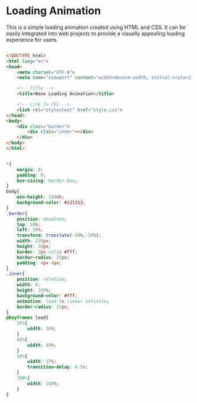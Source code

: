 # Loading Animation

This is a simple loading animation created using HTML and CSS. It can be easily integrated into web projects to provide a visually appealing loading experience for users.

```html

<!DOCTYPE html>
<html lang="en">
<head>
    <meta charset="UTF-8">
    <meta name="viewport" content="width=device-width, initial-scale=1.0">

    <!-- Title -->
    <title>Wave Loading Animation</title>

    <!-- Link To CSS -->
    <link rel="stylesheet" href="style.css">
</head>
<body>
    <div class="border">
        <div class="inner"></div>
    </div>
</body>
</html>

```

```css

*{
    margin: 0;
    padding: 0;
    box-sizing: border-box;
}
body{
    min-height: 100vh;
    background-color: #131313;
}
.border{
    position: absolute;
    top: 50%;
    left: 50%;
    transform: translate(-50%,-50%);
    width: 250px;
    height: 30px;
    border: 2px solid #fff;
    border-radius: 25px;
    padding: 4px 4px;
}
.inner{
    position: relative;
    width: 0;
    height: 100%;
    background-color: #fff;
    animation: load 5s linear infinite;
    border-radius: 25px;
}
@keyframes load{
    20%{
        width: 16%;
    }
    40%{
        width: 40%;
    }
    50%{
        width: 37%;
        transition-delay: 0.3s;
    }
    100%{
        width: 100%;
    }
}

```